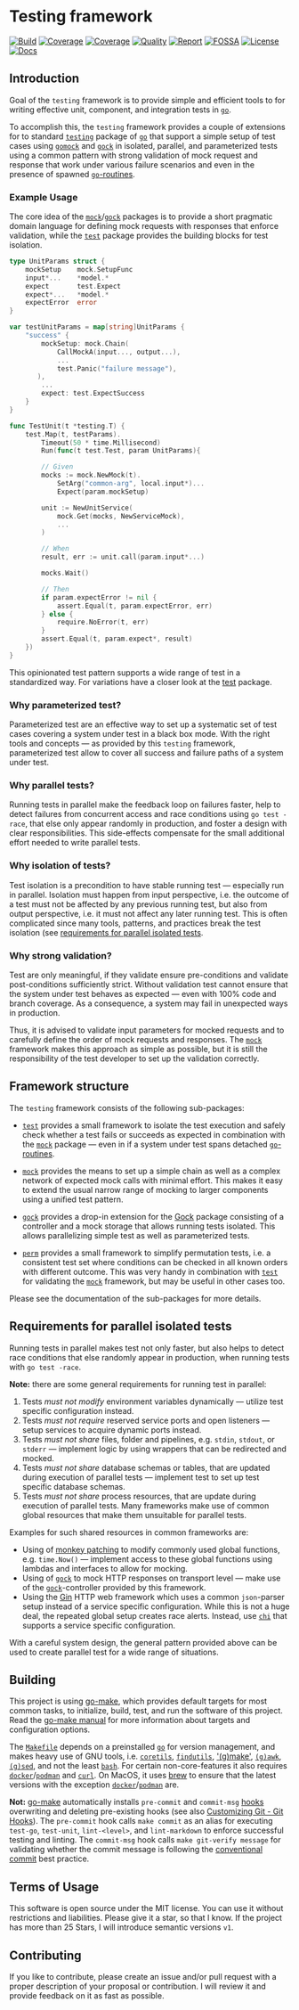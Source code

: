 # Testing framework

[![Build][build-badge]][build-link]
[![Coverage][coveralls-badge]][coveralls-link]
[![Coverage][coverage-badge]][coverage-link]
[![Quality][quality-badge]][quality-link]
[![Report][report-badge]][report-link]
[![FOSSA][fossa-badge]][fossa-link]
[![License][license-badge]][license-link]
[![Docs][docs-badge]][docs-link]
<!--
[![Libraries][libs-badge]][libs-link]
[![Security][security-badge]][security-link]
-->

[build-badge]: https://github.com/tkrop/go-testing/actions/workflows/build.yaml/badge.svg
[build-link]: https://github.com/tkrop/go-testing/actions/workflows/build.yaml

[coveralls-badge]: https://coveralls.io/repos/github/tkrop/go-testing/badge.svg?branch=main
[coveralls-link]: https://coveralls.io/github/tkrop/go-testing?branch=main

[coverage-badge]: https://app.codacy.com/project/badge/Coverage/cc1c47ec5ce0493caf15c08fa72fc78c
[coverage-link]: https://app.codacy.com/gh/tkrop/go-testing/dashboard?utm_source=gh&utm_medium=referral&utm_content=&utm_campaign=Badge_coverage

[quality-badge]: https://app.codacy.com/project/badge/Grade/cc1c47ec5ce0493caf15c08fa72fc78c
[quality-link]: https://app.codacy.com/gh/tkrop/go-testing/dashboard?utm_source=gh&utm_medium=referral&utm_content=&utm_campaign=Badge_grade

[report-badge]: https://goreportcard.com/badge/github.com/tkrop/go-testing
[report-link]: https://goreportcard.com/report/github.com/tkrop/go-testing

[fossa-badge]: https://app.fossa.com/api/projects/git%2Bgithub.com%2Ftkrop%2Ftesting.svg?type=shield&issueType=license
[fossa-link]: https://app.fossa.com/projects/git%2Bgithub.com%2Ftkrop%2Ftesting?ref=badge_shield&issueType=license

[license-badge]: https://img.shields.io/badge/License-MIT-yellow.svg
[license-link]: https://opensource.org/licenses/MIT

[docs-badge]: https://pkg.go.dev/badge/github.com/tkrop/go-testing.svg
[docs-link]: https://pkg.go.dev/github.com/tkrop/go-testing

<!--
[libs-badge]: https://img.shields.io/librariesio/release/github/tkrop/go-testing
[libs-link]: https://libraries.io/github/tkrop/go-testing

[security-badge]: https://snyk.io/test/github/tkrop/go-testing/main/badge.svg
[security-link]: https://snyk.io/test/github/tkrop/go-testing
-->

## Introduction

Goal of the `testing` framework is to provide simple and efficient tools to for
writing effective unit, component, and integration tests in [`go`][go].

To accomplish this, the `testing` framework provides a couple of extensions for
to standard [`testing`][testing] package of [`go`][go] that support a simple
setup of test cases using [`gomock`][gomock] and [`gock`][gock] in isolated,
parallel, and parameterized tests using a common pattern with strong validation
of mock request and response that work under various failure scenarios and even
in the presence of spawned [`go`-routines][go-routines].

[go-routines]: <https://go.dev/tour/concurrency>


### Example Usage

The core idea of the [`mock`](mock)/[`gock`](gock) packages is to provide a
short pragmatic domain language for defining mock requests with responses that
enforce validation, while the [`test`](test) package provides the building
blocks for test isolation.

```go
type UnitParams struct {
    mockSetup    mock.SetupFunc
    input*...    *model.*
    expect       test.Expect
    expect*...   *model.*
    expectError  error
}

var testUnitParams = map[string]UnitParams {
    "success" {
        mockSetup: mock.Chain(
            CallMockA(input..., output...),
            ...
            test.Panic("failure message"),
       ),
        ...
        expect: test.ExpectSuccess
    }
}

func TestUnit(t *testing.T) {
    test.Map(t, testParams).
        Timeout(50 * time.Millisecond)
        Run(func(t test.Test, param UnitParams){

        // Given
        mocks := mock.NewMock(t).
            SetArg("common-arg", local.input*)...
            Expect(param.mockSetup)

        unit := NewUnitService(
            mock.Get(mocks, NewServiceMock),
            ...
        )

        // When
        result, err := unit.call(param.input*...)

        mocks.Wait()

        // Then
        if param.expectError != nil {
            assert.Equal(t, param.expectError, err)
        } else {
            require.NoError(t, err)
        }
        assert.Equal(t, param.expect*, result)
    })
}
```

This opinionated test pattern supports a wide range of test in a standardized
way. For variations have a closer look at the [test](test) package.


### Why parameterized test?

Parameterized test are an effective way to set up a systematic set of test
cases covering a system under test in a black box mode. With the right tools
and concepts — as provided by this `testing` framework, parameterized test
allow to cover all success and failure paths of a system under test.


### Why parallel tests?

Running tests in parallel make the feedback loop on failures faster, help to
detect failures from concurrent access and race conditions using `go test
-race`, that else only appear randomly in production, and foster a design with
clear responsibilities. This side-effects compensate for the small additional
effort needed to write parallel tests.


### Why isolation of tests?

Test isolation is a precondition to have stable running test — especially run
in parallel. Isolation must happen from input perspective, i.e. the outcome of
a test must not be affected by any previous running test, but also from output
perspective, i.e. it must not affect any later running test. This is often
complicated since many tools, patterns, and practices break the test isolation
(see [requirements for parallel isolated
tests](#requirements-for-parallel-isolated-tests).


### Why strong validation?

Test are only meaningful, if they validate ensure pre-conditions and validate
post-conditions sufficiently strict. Without validation test cannot ensure that
the system under test behaves as expected — even with 100% code and branch
coverage. As a consequence, a system may fail in unexpected ways in production.

Thus, it is advised to validate input parameters for mocked requests and to
carefully define the order of mock requests and responses. The [`mock`](mock)
framework makes this approach as simple as possible, but it is still the
responsibility of the test developer to set up the validation correctly.


## Framework structure

The `testing` framework consists of the following sub-packages:

* [`test`](test) provides a small framework to isolate the test execution and
  safely check whether a test fails or succeeds as expected in combination with
  the [`mock`](mock) package — even in if a system under test spans detached
  [`go`-routines][go-routines].

* [`mock`](mock) provides the means to set up a simple chain as well as a
  complex network of expected mock calls with minimal effort. This makes it
  easy to extend the usual narrow range of mocking to larger components using
  a unified test pattern.

* [`gock`](gock) provides a drop-in extension for the [Gock][gock] package
  consisting of a controller and a mock storage that allows running tests
  isolated. This allows parallelizing simple test as well as parameterized
  tests.

* [`perm`](perm) provides a small framework to simplify permutation tests, i.e.
  a consistent test set where conditions can be checked in all known orders
  with different outcome. This was very handy in combination with [`test`](test)
  for validating the [`mock`](mock) framework, but may be useful in other cases
  too.

Please see the documentation of the sub-packages for more details.


## Requirements for parallel isolated tests

Running tests in parallel makes test not only faster, but also helps to detect
race conditions that else randomly appear in production, when running tests
with `go test -race`.

**Note:** there are some general requirements for running test in parallel:

1. Tests *must not modify* environment variables dynamically — utilize test
   specific configuration instead.
2. Tests *must not require* reserved service ports and open listeners — setup
   services to acquire dynamic ports instead.
3. Tests *must not share* files, folder and pipelines, e.g. `stdin`, `stdout`,
   or `stderr` — implement logic by using wrappers that can be redirected and
   mocked.
4. Tests *must not share* database schemas or tables, that are updated during
   execution of parallel tests — implement test to set up test specific database
   schemas.
5. Tests *must not share* process resources, that are update during execution
   of parallel tests. Many frameworks make use of common global resources that
   make them unsuitable for parallel tests.

Examples for such shared resources in common frameworks are:

* Using of [monkey patching][monkey] to modify commonly used global functions,
  e.g. `time.Now()` — implement access to these global functions using lambdas
  and interfaces to allow for mocking.
* Using of [`gock`][gock] to mock HTTP responses on transport level — make use
  of the [`gock`](gock)-controller provided by this framework.
* Using the [Gin][gin] HTTP web framework which uses a common `json`-parser
  setup instead of a service specific configuration. While this is not a huge
  deal, the repeated global setup creates race alerts. Instead, use
  [`chi`][chi] that supports a service specific configuration.

With a careful system design, the general pattern provided above can be used
to create parallel test for a wide range of situations.


## Building

This project is using [go-make][go-make], which provides default targets for
most common tasks, to initialize, build, test, and run the software of this
project. Read the [go-make manual][go-make-man] for more information about
targets and configuration options.

[go-make]: <https://github.com/tkrop/go-make>
[go-make-man]: <https://github.com/tkrop/go-make/blob/main/MANUAL.md>

The [`Makefile`](Makefile) depends on a preinstalled [`go`][go] for version
management, and makes heavy use of GNU tools, i.e. [`coretils`][core],
[`findutils`][find], ['(g)make'][make], [`(g)awk`][awk], [`(g)sed`][sed], and
not the least [`bash`][bash]. For certain non-core-features it also requires
[`docker`][docker]/[`podman`][podman] and [`curl`][curl]. On MacOS, it uses
[brew][brew] to ensure that the latest versions with the exception
[`docker`][docker]/[`podman`][podman] are.

[go]: <https://go.dev/>
[brew]: <https://brew.sh/>
[curl]: <https://curl.se/>
[docker]: <https://www.docker.com/>
[podman]: <https://podman.io/>
[make]: <https://www.gnu.org/software/make/>
[bash]: <https://www.gnu.org/software/bash/>
[core]: <https://www.gnu.org/software/coreutils/>
[find]: <https://www.gnu.org/software/findutils/>
[awk]: <https://www.gnu.org/software/awk/>
[sed]: <https://www.gnu.org/software/sed/>

**Not:** [go-make][go-make] automatically installs `pre-commit` and `commit-msg`
[hooks][git-hooks] overwriting and deleting pre-existing hooks (see also
[Customizing Git - Git Hooks][git-hooks]). The `pre-commit` hook calls
`make commit` as an alias for executing  `test-go`, `test-unit`, `lint-<level>`,
and `lint-markdown` to enforce successful testing and linting. The `commit-msg`
hook calls `make git-verify message` for validating whether the commit message
is following the [conventional commit][convent-commit] best practice.

[git-hooks]: <https://git-scm.com/book/en/v2/Customizing-Git-Git-Hooks>
[convent-commit]: <https://www.conventionalcommits.org/en/v1.0.0/>


## Terms of Usage

This software is open source under the MIT license. You can use it without
restrictions and liabilities. Please give it a star, so that I know. If the
project has more than 25 Stars, I will introduce semantic versions `v1`.


## Contributing

If you like to contribute, please create an issue and/or pull request with a
proper description of your proposal or contribution. I will review it and
provide feedback on it as fast as possible.


[testing]: <https://pkg.go.dev/testing>
[gomock]: <https://github.com/golang/mock>
[gock]: <https://github.com/h2non/gock>
[monkey]: <https://github.com/bouk/monkey>
[gin]: <https://github.com/gin-gonic/gin>
[chi]: <https://github.com/go-chi/chi>
